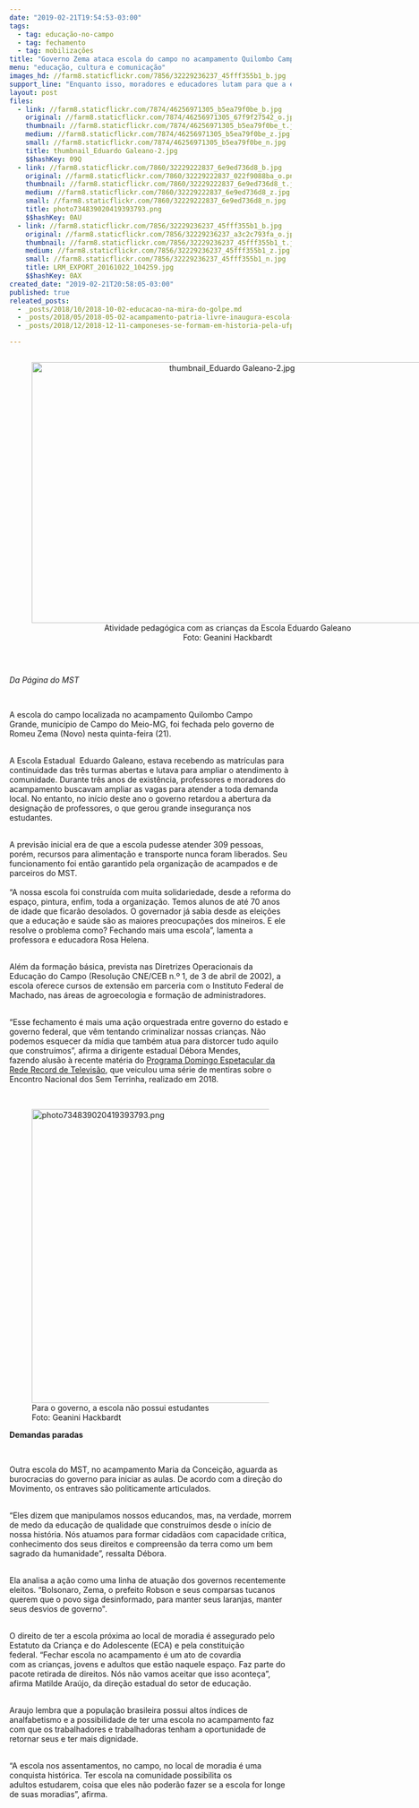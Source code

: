 ```yaml
---
date: "2019-02-21T19:54:53-03:00"
tags:
  - tag: educação-no-campo
  - tag: fechamento
  - tag: mobilizações
title: "Governo Zema ataca escola do campo no acampamento Quilombo Campo Grande, em MG"
menu: "educação, cultura e comunicação"
images_hd: //farm8.staticflickr.com/7856/32229236237_45fff355b1_b.jpg
support_line: "Enquanto isso, moradores e educadores lutam para que a escola possa acolher mais alunos"
layout: post
files:
  - link: //farm8.staticflickr.com/7874/46256971305_b5ea79f0be_b.jpg
    original: //farm8.staticflickr.com/7874/46256971305_67f9f27542_o.jpg
    thumbnail: //farm8.staticflickr.com/7874/46256971305_b5ea79f0be_t.jpg
    medium: //farm8.staticflickr.com/7874/46256971305_b5ea79f0be_z.jpg
    small: //farm8.staticflickr.com/7874/46256971305_b5ea79f0be_n.jpg
    title: thumbnail_Eduardo Galeano-2.jpg
    $$hashKey: 09Q
  - link: //farm8.staticflickr.com/7860/32229222837_6e9ed736d8_b.jpg
    original: //farm8.staticflickr.com/7860/32229222837_022f9088ba_o.png
    thumbnail: //farm8.staticflickr.com/7860/32229222837_6e9ed736d8_t.jpg
    medium: //farm8.staticflickr.com/7860/32229222837_6e9ed736d8_z.jpg
    small: //farm8.staticflickr.com/7860/32229222837_6e9ed736d8_n.jpg
    title: photo734839020419393793.png
    $$hashKey: 0AU
  - link: //farm8.staticflickr.com/7856/32229236237_45fff355b1_b.jpg
    original: //farm8.staticflickr.com/7856/32229236237_a3c2c793fa_o.jpg
    thumbnail: //farm8.staticflickr.com/7856/32229236237_45fff355b1_t.jpg
    medium: //farm8.staticflickr.com/7856/32229236237_45fff355b1_z.jpg
    small: //farm8.staticflickr.com/7856/32229236237_45fff355b1_n.jpg
    title: LRM_EXPORT_20161022_104259.jpg
    $$hashKey: 0AX
created_date: "2019-02-21T20:58:05-03:00"
published: true
releated_posts:
  - _posts/2018/10/2018-10-02-educacao-na-mira-do-golpe.md
  - _posts/2018/05/2018-05-02-acampamento-patria-livre-inaugura-escola-itinerante-na-regiao-metropolitana-de-belo-horizonte.md
  - _posts/2018/12/2018-12-11-camponeses-se-formam-em-historia-pela-ufpb.md

---
```

<div style="text-align:center">
<figure class="image" style="display:inline-block"><img alt="thumbnail_Eduardo Galeano-2.jpg" height="466" src="//farm8.staticflickr.com/7874/46256971305_b5ea79f0be_b.jpg" width="700" />
<figcaption>Atividade pedag&oacute;gica com as crian&ccedil;as da Escola Eduardo Galeano<br />
Foto: Geanini Hackbardt</figcaption>
</figure>
</div>

<p paraeid="{b7cd8ffe-eb97-4101-99ee-c774151043ae}{168}" paraid="769076458">&nbsp;</p>

<p paraeid="{b7cd8ffe-eb97-4101-99ee-c774151043ae}{168}" paraid="769076458"><em>Da P&aacute;gina do MST&nbsp;</em></p>

<p paraeid="{b7cd8ffe-eb97-4101-99ee-c774151043ae}{168}" paraid="769076458">&nbsp;</p>

<p paraeid="{b7cd8ffe-eb97-4101-99ee-c774151043ae}{168}" paraid="769076458">A escola do campo localizada no acampamento Quilombo Campo Grande,&nbsp;munic&iacute;pio de Campo do Meio-MG,&nbsp;foi fechada pelo governo de Romeu&nbsp;Zema (Novo)&nbsp;nesta quinta-feira (21).&nbsp;</p>

<p paraeid="{b7cd8ffe-eb97-4101-99ee-c774151043ae}{168}" paraid="769076458"><br />
A Escola&nbsp;Estadual&nbsp;&nbsp;Eduardo Galeano,&nbsp;estava recebendo as matr&iacute;culas para continuidade das tr&ecirc;s turmas&nbsp;abertas e lutava para ampliar o atendimento &agrave; comunidade. Durante tr&ecirc;s anos de exist&ecirc;ncia, professores e&nbsp;moradores do acampamento&nbsp;buscavam ampliar as vagas para atender a toda demanda local.&nbsp;No entanto, no in&iacute;cio deste ano o governo retardou a abertura da designa&ccedil;&atilde;o de professores, o que gerou grande inseguran&ccedil;a nos estudantes.&nbsp;</p>

<p paraeid="{b7cd8ffe-eb97-4101-99ee-c774151043ae}{168}" paraid="769076458"><br />
A&nbsp;previs&atilde;o inicial era de que a escola pudesse&nbsp;atender&nbsp;309&nbsp;pessoas, por&eacute;m,&nbsp;recursos&nbsp;para alimenta&ccedil;&atilde;o e&nbsp;transporte nunca foram liberados. Seu funcionamento foi ent&atilde;o garantido pela organiza&ccedil;&atilde;o de acampados e de parceiros do MST.&nbsp;<br />
<br />
&ldquo;A nossa escola foi constru&iacute;da com muita solidariedade, desde a reforma do espa&ccedil;o,&nbsp;pintura, enfim, toda a organiza&ccedil;&atilde;o. Temos alunos&nbsp;de at&eacute; 70 anos de idade que ficar&atilde;o desolados. O governador j&aacute; sabia desde as elei&ccedil;&otilde;es que a educa&ccedil;&atilde;o e sa&uacute;de s&atilde;o as maiores preocupa&ccedil;&otilde;es dos mineiros.&nbsp;E ele resolve o problema como?&nbsp;Fechando mais uma escola&rdquo;, lamenta a professora e educadora Rosa Helena.&nbsp;</p>

<p paraeid="{b7cd8ffe-eb97-4101-99ee-c774151043ae}{168}" paraid="769076458"><br />
Al&eacute;m da forma&ccedil;&atilde;o b&aacute;sica, prevista nas Diretrizes Operacionais da Educa&ccedil;&atilde;o do Campo (Resolu&ccedil;&atilde;o CNE/CEB n.&ordm; 1, de&nbsp;3&nbsp;de abril de 2002), a escola&nbsp;oferece cursos&nbsp;de extens&atilde;o em parceria com o&nbsp;Instituto Federal de Machado, nas &aacute;reas de&nbsp;agroecologia e forma&ccedil;&atilde;o de administradores.&nbsp;</p>

<p paraeid="{b7cd8ffe-eb97-4101-99ee-c774151043ae}{168}" paraid="769076458"><br />
&ldquo;Esse fechamento &eacute; mais uma a&ccedil;&atilde;o orquestrada entre governo do estado e governo federal, que v&ecirc;m tentando criminalizar nossas crian&ccedil;as. N&atilde;o podemos esquecer da&nbsp;m&iacute;dia que tamb&eacute;m atua para distorcer&nbsp;tudo aquilo que constru&iacute;mos&rdquo;,&nbsp;afirma a dirigente estadual D&eacute;bora Mendes, fazendo&nbsp;alus&atilde;o&nbsp;&agrave; recente mat&eacute;ria do&nbsp;<a href="http://www.mst.org.br/2019/02/11/mst-repudia-ataque-da-record-contra-as-criancas-sem-terrinha.html">Programa Domingo Espetacular da Rede Record de Televis&atilde;o</a>, que veiculou uma s&eacute;rie de&nbsp;mentiras&nbsp;sobre o Encontro Nacional dos Sem Terrinha, realizado em 2018.&nbsp;</p>

<p paraeid="{b7cd8ffe-eb97-4101-99ee-c774151043ae}{168}" paraid="769076458">&nbsp;</p>

<figure class="image"><img alt="photo734839020419393793.png" height="525" src="//farm8.staticflickr.com/7860/32229222837_6e9ed736d8_b.jpg" width="700" />
<figcaption>Para o governo, a escola n&atilde;o possui estudantes<br />
Foto: Geanini Hackbardt&nbsp;&nbsp;</figcaption>
</figure>

<p paraeid="{b7cd8ffe-eb97-4101-99ee-c774151043ae}{168}" paraid="769076458"><strong>Demandas paradas&nbsp;</strong></p>

<p paraeid="{b7cd8ffe-eb97-4101-99ee-c774151043ae}{168}" paraid="769076458">&nbsp;</p>

<p paraeid="{b7cd8ffe-eb97-4101-99ee-c774151043ae}{168}" paraid="769076458">Outra escola do MST, no acampamento Maria da Concei&ccedil;&atilde;o, aguarda as burocracias do governo para iniciar as aulas. De acordo com a dire&ccedil;&atilde;o do Movimento, os entraves s&atilde;o politicamente articulados.&nbsp;</p>

<p paraeid="{b7cd8ffe-eb97-4101-99ee-c774151043ae}{168}" paraid="769076458"><br />
&ldquo;Eles dizem que manipulamos nossos educandos, mas, na verdade, morrem de medo da educa&ccedil;&atilde;o de qualidade que constru&iacute;mos desde o in&iacute;cio de nossa hist&oacute;ria.&nbsp;N&oacute;s atuamos para formar cidad&atilde;os com capacidade cr&iacute;tica, conhecimento dos seus direitos&nbsp;e compreens&atilde;o da terra como um bem sagrado da humanidade&rdquo;, ressalta D&eacute;bora.</p>

<p paraeid="{b7cd8ffe-eb97-4101-99ee-c774151043ae}{168}" paraid="769076458"><br />
Ela analisa a a&ccedil;&atilde;o como uma linha de atua&ccedil;&atilde;o dos governos recentemente eleitos. &ldquo;Bolsonaro,&nbsp;Zema, o prefeito Robson&nbsp;e seus comparsas tucanos querem que o povo siga desinformado, para manter&nbsp;seus laranjas, manter seus desvios de governo&quot;.<br />
&nbsp;</p>

<p paraeid="{b7cd8ffe-eb97-4101-99ee-c774151043ae}{168}" paraid="769076458">O&nbsp;direito de ter a escola pr&oacute;xima ao local de moradia &eacute;&nbsp;assegurado pelo Estatuto da Crian&ccedil;a e do Adolescente (ECA) e pela constitui&ccedil;&atilde;o federal.&nbsp;&ldquo;Fechar escola no acampamento &eacute; um ato de covardia com&nbsp;as&nbsp;crian&ccedil;as, jovens e adultos que est&atilde;o&nbsp;naquele espa&ccedil;o. Faz parte do pacote retirada de direitos. N&oacute;s n&atilde;o vamos aceitar que isso&nbsp;aconte&ccedil;a&rdquo;, afirma&nbsp;Matilde Ara&uacute;jo, da dire&ccedil;&atilde;o estadual do setor de educa&ccedil;&atilde;o.&nbsp;&nbsp;</p>

<p paraeid="{b7cd8ffe-eb97-4101-99ee-c774151043ae}{168}" paraid="769076458"><br />
Araujo lembra que a popula&ccedil;&atilde;o brasileira possui altos &iacute;ndices de analfabetismo e&nbsp;a possibilidade de ter uma escola&nbsp;no acampamento faz com que os&nbsp;trabalhadores e trabalhadoras tenham a oportunidade de retornar&nbsp;seus e ter mais dignidade.&nbsp;</p>

<p paraeid="{b7cd8ffe-eb97-4101-99ee-c774151043ae}{168}" paraid="769076458"><br />
&ldquo;A escola&nbsp;nos assentamentos,&nbsp;no campo,&nbsp;no local de moradia &eacute; uma conquista hist&oacute;rica. Ter escola na comunidade possibilita os adultos&nbsp;estudarem,&nbsp;coisa que eles n&atilde;o poder&atilde;o&nbsp;fazer&nbsp;se a escola for longe de suas moradias&rdquo;, afirma.&nbsp;&nbsp;</p>
